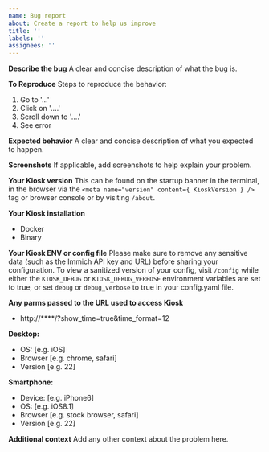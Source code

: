 ```yaml
---
name: Bug report
about: Create a report to help us improve
title: ''
labels: ''
assignees: ''
---
```


**Describe the bug**
A clear and concise description of what the bug is.

**To Reproduce**
Steps to reproduce the behavior:
1. Go to '...'
2. Click on '....'
3. Scroll down to '....'
4. See error

**Expected behavior**
A clear and concise description of what you expected to happen.

**Screenshots**
If applicable, add screenshots to help explain your problem.

**Your Kiosk version**
This can be found on the startup banner in the terminal, in the browser via the `<meta name="version" content={ KioskVersion } />` tag or browser console or by visiting `/about`.

**Your Kiosk installation**
- Docker
- Binary

**Your Kiosk ENV or config file**
Please make sure to remove any sensitive data (such as the Immich API key and URL) before sharing your configuration. To view a sanitized version of your config, visit `/config` while either the `KIOSK_DEBUG` or `KIOSK_DEBUG_VERBOSE` environment variables are set to true, or set `debug` or `debug_verbose` to true in your config.yaml file.

**Any parms passed to the URL used to access Kiosk**
- http://****/?show_time=true&time_format=12

**Desktop:**
 - OS: [e.g. iOS]
 - Browser [e.g. chrome, safari]
 - Version [e.g. 22]

**Smartphone:**
 - Device: [e.g. iPhone6]
 - OS: [e.g. iOS8.1]
 - Browser [e.g. stock browser, safari]
 - Version [e.g. 22]

**Additional context**
Add any other context about the problem here.
